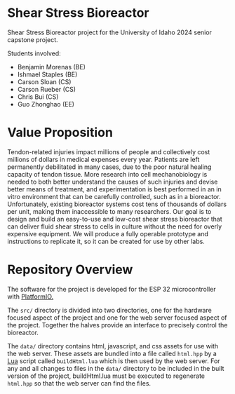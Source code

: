 # Shear Stress Bioreactor
Shear Stress Bioreactor project for the University of Idaho 2024 senior capstone project.

Students involved:

* Benjamin Morenas (BE)
* Ishmael Staples (BE)
* Carson Sloan (CS)
* Carson Rueber (CS)
* Chris Bui (CS)
* Guo Zhonghao (EE)

# Value Proposition
Tendon-related injuries impact millions of people and collectively cost millions of dollars in medical expenses every year. Patients are left permanently debilitated in many cases, due to the poor natural healing capacity of tendon tissue. More research into cell mechanobiology is needed to both better understand the causes of such injuries and devise better means of treatment, and experimentation is best performed in an in vitro environment that can be carefully controlled, such as in a bioreactor. Unfortunately, existing bioreactor systems cost tens of thousands of dollars per unit, making them inaccessible to many researchers. Our goal is to design and build an easy-to-use and low-cost shear stress bioreactor that can deliver fluid shear stress to cells in culture without the need for overly expensive equipment. We will produce a fully operable prototype and instructions to replicate it, so it can be created for use by other labs. 

# Repository Overview
The software for the project is developed for the ESP 32 microcontroller with [PlatformIO.](https://platformio.org/) 

The `src/` directory is divided into two directories, one for the hardware focused aspect of the project and one for the web server focused aspect of the project. Together the halves provide an interface to precisely control the bioreactor. 

The `data/` directory contains html, javascript, and css assets for use with the web server. These assets are bundled into a file called `html.hpp` by a [Lua](https://lua.org) script called `buildHtml.lua` which is then used by the web server. For any and all changes to files in the `data/` directory to be included in the built version of the project, buildHtml.lua must be executed to regenerate `html.hpp` so that the web server can find the files.
